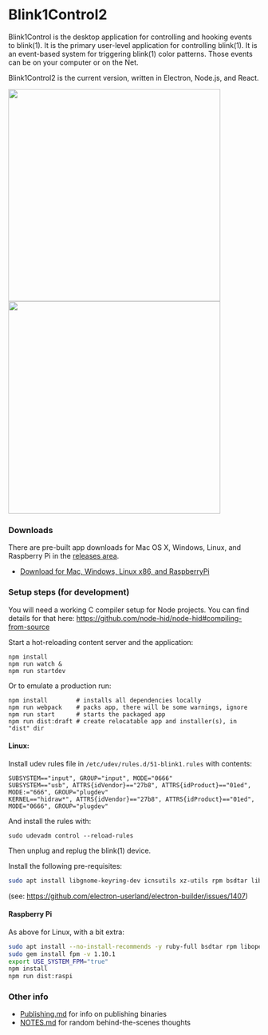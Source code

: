 # Blink1Control2

Blink1Control is the desktop application for controlling and hooking events to blink(1). It is the primary user-level application for controlling blink(1). It is an event-based system for triggering blink(1) color patterns. Those events can be on your computer or on the Net.

Blink1Control2 is the current version, written in Electron, Node.js, and React.

<img src="./docs/blink1control2-screenshot1.png" width="425"><img src="./docs/blink1control2-screenshot2.png" width="425">


### Downloads
There are pre-built app downloads for Mac OS X, Windows, Linux, and Raspberry Pi in the [releases area](https://github.com/todbot/Blink1Control2/releases).

* [Download for Mac, Windows, Linux x86, and RaspberryPi](https://github.com/todbot/Blink1Control2/releases)

### Setup steps (for development)

You will need a working C compiler setup for Node projects.
You can find details for that here:
https://github.com/node-hid/node-hid#compiling-from-source

Start a hot-reloading content server and the application:
```
npm install
npm run watch &
npm run startdev
```

Or to emulate a production run:
```
npm install        # installs all dependencies locally
npm run webpack    # packs app, there will be some warnings, ignore
npm run start      # starts the packaged app
npm run dist:draft # create relocatable app and installer(s), in "dist" dir
```

#### Linux:

Install udev rules file in `/etc/udev/rules.d/51-blink1.rules` with contents:
```
SUBSYSTEM=="input", GROUP="input", MODE="0666"
SUBSYSTEM=="usb", ATTRS{idVendor}=="27b8", ATTRS{idProduct}=="01ed", MODE:="666", GROUP="plugdev"
KERNEL=="hidraw*", ATTRS{idVendor}=="27b8", ATTRS{idProduct}=="01ed", MODE="0666", GROUP="plugdev"
```
And install the rules with:
```
sudo udevadm control --reload-rules
```
Then unplug and replug the blink(1) device.

Install the following pre-requisites:

```sh
sudo apt install libgnome-keyring-dev icnsutils xz-utils rpm bsdtar libusb-1.0.0-dev libudev-dev
```

(see: https://github.com/electron-userland/electron-builder/issues/1407)

#### Raspberry Pi

As above for Linux, with a bit extra:

```sh
sudo apt install --no-install-recommends -y ruby-full bsdtar rpm libopenjp2-tools
sudo gem install fpm -v 1.10.1
export USE_SYSTEM_FPM="true"
npm install
npm run dist:raspi
```

### Other info
- [Publishing.md](Publishing.md) for info on publishing binaries
- [NOTES.md](NOTES.md) for random behind-the-scenes thoughts
